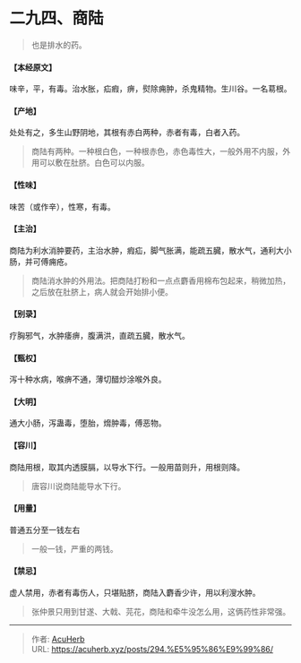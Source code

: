 # 二九四、商陆


> 也是排水的药。

#### 【本经原文】
味辛，平，有毒。治水胀，疝瘕，痹，熨除痈肿，杀鬼精物。生川谷。一名䓪根。
#### 【产地】
处处有之，多生山野阴地，其根有赤白两种，赤者有毒，白者入药。

> 商陆有两种。一种根白色，一种根赤色，赤色毒性大，一般外用不内服，外用可以敷在肚脐。白色可以内服。

#### 【性味】
味苦（或作辛），性寒，有毒。
#### 【主治】
商陆为利水消肿要药，主治水肿，瘕疝，脚气胀满，能疏五臓，散水气，通利大小肠，并可傅痈疮。

> 商陆消水肿的外用法。把商陆打粉和一点点麝香用棉布包起来，稍微加热，之后放在肚脐上，病人就会开始排小便。

#### 【别录】
疗胸邪气，水肿痿痹，腹满洪，直疏五臓，散水气。
#### 【甄权】
泻十种水病，喉痹不通，薄切醋炒涂喉外良。
#### 【大明】
通大小肠，泻蛊毒，堕胎，熁肿毒，傅恶物。
#### 【容川】
商陆用根，取其内透膜膈，以导水下行。一般用苗则升，用根则降。

> 唐容川说商陆能导水下行。

#### 【用量】
普通五分至一钱左右

> 一般一钱，严重的两钱。

#### 【禁忌】
虚人禁用，赤者有毒伤人，只堪贴脐，商陆入麝香少许，用以利溲水肿。

> 张仲景只用到甘遂、大戟、芫花，商陆和牵牛没怎么用，这俩药性非常强。

---

> 作者: [AcuHerb](https://acuherb.xyz)  
> URL: https://acuherb.xyz/posts/294.%E5%95%86%E9%99%86/  

